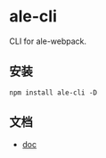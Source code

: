 # ale-cli

CLI for ale-webpack.

## 安装

```
npm install ale-cli -D 

```

## 文档

- [doc](https://github.com/jian263994241/ale-webpack/blob/master/packages/ale-webpack/README.md)
